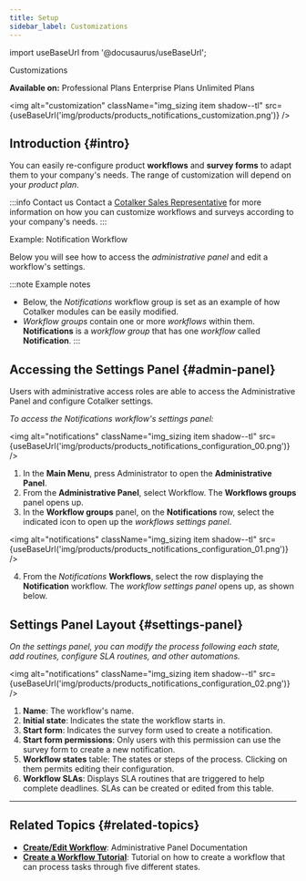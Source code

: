 ```yaml
---
title: Setup
sidebar_label: Customizations
---
```



import useBaseUrl from '@docusaurus/useBaseUrl'; 

<span className="hero__title">Customizations</span>

**Available on:** <span className="badge badge--danger">Professional Plans</span> <span className="badge badge--info">Enterprise Plans</span> <span className="badge badge--warning">Unlimited Plans</span>
<br/>

<img alt="customization" className="img_sizing item shadow--tl" src={useBaseUrl('img/products/products_notifications_customization.png')} />
<br/>

## Introduction {#intro}

You can easily re-configure product **workflows** and **survey forms** to adapt them to your company's needs. The range of customization will depend on your _product plan_.

:::info Contact us
Contact a [Cotalker Sales Representative](/docs/support/commercial) for more information on how you can customize workflows and surveys according to your company's needs.
:::

<span className="hero__subtitle">Example: Notification Workflow</span>
<br/>

Below you will see how to access the _administrative panel_ and edit a workflow's settings.

:::note Example notes
- Below, the _Notifications_ workflow group is set as an example of how Cotalker modules can be easily modified. 
- _Workflow groups_ contain one or more _workflows_ within them. **Notifications** is a _workflow group_ that has one _workflow_ called **Notification**.
:::

## Accessing the Settings Panel {#admin-panel}
Users with administrative access roles are able to access the Administrative Panel and configure Cotalker settings.

_To access the Notifications workflow's settings panel:_

<img alt="notifications" className="img_sizing item shadow--tl" src={useBaseUrl('img/products/products_notifications_configuration_00.png')} />
<br/>

1. In the **Main Menu**, press <span className="badge badge--primary">Administrator</span> to open the **Administrative Panel**.
2. From the **Administrative Panel**, select <span className="badge badge--primary">Workflow</span>. The **Workflows groups** panel opens up.
3. In the **Workflow groups** panel, on the **Notifications** row, select the indicated icon to open up the _workflows settings panel_.

<img alt="notifications" className="img_sizing item shadow--tl" src={useBaseUrl('img/products/products_notifications_configuration_01.png')} />
<br/>

4. From the _Notifications_ **Workflows**, select the row displaying the **Notification** workflow. The _workflow settings panel_ opens up, as shown below.

## Settings Panel Layout {#settings-panel}

_On the settings panel, you can modify the process following each state, add routines, configure SLA routines, and other automations._

<div className="container">
<div className="row">
<div className="col col--6">


<img alt="notifications" className="img_sizing item shadow--tl" src={useBaseUrl('img/products/products_notifications_configuration_02.png')} />
<br/>

</div>
<div className="col col--6">

1. **Name**: The workflow's name.
2. **Initial state**: Indicates the state the workflow starts in.
3. **Start form**: Indicates the survey form used to create a notification.
4. **Start form permissions**: Only users with this permission can use the survey form to create a new notification.
5. **Workflow states** table: The states or steps of the process. Clicking on them permits editing their configuration.
6. **Workflow SLAs**: Displays SLA routines that are triggered to help complete deadlines. SLAs can be created or edited from this table.

</div>
</div>
</div>

---
## Related Topics {#related-topics}
- **[Create/Edit Workflow](/docs/documentation/admin/workflows/settings_panels/workflow_create_edit)**: Administrative Panel Documentation
- **[Create a Workflow Tutorial](/docs/tutorials/basic/create_state_machines)**: Tutorial on how to create a workflow that can process tasks through five different states.